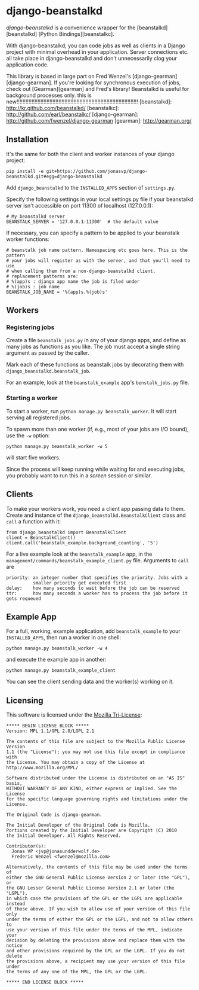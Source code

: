 django-beanstalkd
=================

*django-beanstalkd* is a convenience wrapper for the [beanstalkd][beanstalkd]
[Python Bindings][beanstalkc].

With django-beanstalkd, you can code jobs as well as clients in a Django project
with minimal overhead in your application. Server connections etc. all take
place in django-beanstalkd and don't unnecessarily clog your application code.

This library is based in large part on Fred Wenzel's [django-gearman][django-gearman].
If you're looking for synchronous execution of jobs, check out [Gearman][gearman]
and Fred's library! Beanstalkd is useful for background processes only.
this is new!!!!!!!!!!!!!!!!!!!!!!!!!!!!!!!!!!!!!!!!!!!!!!!!!!!!!!!!!!!!!!!!!!!!!!!!!!!!!!!!!
[beanstalkd]: http://kr.github.com/beanstalkd/
[beanstalkc]: http://github.com/earl/beanstalkc/
[django-gearman]: http://github.com/fwenzel/django-gearman
[gearman]: http://gearman.org/

Installation
------------
It's the same for both the client and worker instances of your django project:

    pip install -e git+https://github.com/jonasvp/django-beanstalkd.git#egg=django-beanstalkd

Add ``django_beanstalkd`` to the `INSTALLED_APPS` section of `settings.py`.

Specify the following settings in your local settings.py file if your beanstalkd
server isn't accessible on port 11300 of localhost (127.0.0.1):

    # My beanstalkd server
    BEANSTALK_SERVER = '127.0.0.1:11300'  # the default value

If necessary, you can specify a pattern to be applied to your beanstalk worker
functions:

    # beanstalk job name pattern. Namespacing etc goes here. This is the pattern
    # your jobs will register as with the server, and that you'll need to use
    # when calling them from a non-django-beanstalkd client.
    # replacement patterns are:
    # %(app)s : django app name the job is filed under
    # %(job)s : job name
    BEANSTALK_JOB_NAME = '%(app)s.%(job)s'


Workers
-------
### Registering jobs
Create a file `beanstalk_jobs.py` in any of your django apps, and define as many
jobs as functions as you like. The job must accept a single string argument as
passed by the caller.

Mark each of these functions as beanstalk jobs by decorating them with
`django_beanstalkd.beanstalk_job`.

For an example, look at the `beanstalk_example` app's `benstalk_jobs.py` file.

### Starting a worker
To start a worker, run `python manage.py beanstalk_worker`. It will start
serving all registered jobs.

To spawn more than one worker (if, e.g., most of your jobs are I/O bound),
use the `-w` option:

    python manage.py beanstalk_worker -w 5

will start five workers.

Since the process will keep running while waiting for and executing jobs,
you probably want to run this in a _screen_ session or similar.

Clients
-------
To make your workers work, you need a client app passing data to them. Create
and instance of the `django_beanstalkd.BeanstalkClient` class and `call` a
function with it:

    from django_beanstalkd import BeanstalkClient
    client = BeanstalkClient()
    client.call('beanstalk_example.background_counting', '5')

For a live example look at the `beanstalk_example` app, in the
`management/commands/beanstalk_example_client.py` file. Arguments to `call` are

    priority: an integer number that specifies the priority. Jobs with a
              smaller priority get executed first
    delay:    how many seconds to wait before the job can be reserved
    ttr:      how many seconds a worker has to process the job before it gets requeued


Example App
-----------
For a full, working, example application, add `beanstalk_example` to your
`INSTALLED_APPS`, then run a worker in one shell:

    python manage.py beanstalk_worker -w 4

and execute the example app in another:

    python manage.py beanstalk_example_client

You can see the client sending data and the worker(s) working on it.

Licensing
---------
This software is licensed under the [Mozilla Tri-License][MPL]:

    ***** BEGIN LICENSE BLOCK *****
    Version: MPL 1.1/GPL 2.0/LGPL 2.1

    The contents of this file are subject to the Mozilla Public License Version
    1.1 (the "License"); you may not use this file except in compliance with
    the License. You may obtain a copy of the License at
    http://www.mozilla.org/MPL/

    Software distributed under the License is distributed on an "AS IS" basis,
    WITHOUT WARRANTY OF ANY KIND, either express or implied. See the License
    for the specific language governing rights and limitations under the
    License.

    The Original Code is django-gearman.

    The Initial Developer of the Original Code is Mozilla.
    Portions created by the Initial Developer are Copyright (C) 2010
    the Initial Developer. All Rights Reserved.

    Contributor(s):
      Jonas VP <jvp@jonasundderwolf.de>
      Frederic Wenzel <fwenzel@mozilla.com>

    Alternatively, the contents of this file may be used under the terms of
    either the GNU General Public License Version 2 or later (the "GPL"), or
    the GNU Lesser General Public License Version 2.1 or later (the "LGPL"),
    in which case the provisions of the GPL or the LGPL are applicable instead
    of those above. If you wish to allow use of your version of this file only
    under the terms of either the GPL or the LGPL, and not to allow others to
    use your version of this file under the terms of the MPL, indicate your
    decision by deleting the provisions above and replace them with the notice
    and other provisions required by the GPL or the LGPL. If you do not delete
    the provisions above, a recipient may use your version of this file under
    the terms of any one of the MPL, the GPL or the LGPL.

    ***** END LICENSE BLOCK *****

[MPL]: http://www.mozilla.org/MPL/
